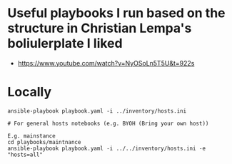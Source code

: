 # Useful playbooks I run based on the structure in Christian Lempa's boliulerplate I liked 
- https://www.youtube.com/watch?v=NyOSoLn5T5U&t=922s


# Locally

```
ansible-playbook playbook.yaml -i ../inventory/hosts.ini

# For general hosts notebooks (e.g. BYOH (Bring your own host))

E.g. mainstance
cd playbooks/maintnance
ansible-playbook playbook.yaml -i ../../inventory/hosts.ini -e "hosts=all"
```

